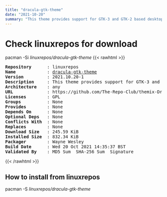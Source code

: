 ```yaml
---
title: "dracula-gtk-theme"
date: "2021-10-20"
summary: "This theme provides support for GTK-3 and GTK-2 based desktop environments like Gnome, Unity, Budgie, Pantheon, XFCE, Mate, etc. Also provides support for KDE plasma."
---
```


# Check linuxrepos for download

pacman -Si *linuxrepos/dracula-gtk-theme*
{{< rawhtml >}}
<pre class="highlight">
<b>Repository</b>      : linuxrepos
<b>Name</b>            : <a href="../../x86_64/dracula-gtk-theme-2021.10.20-1-any.pkg.tar.zst">dracula-gtk-theme</a>
<b>Version</b>         : 2021.10.20-1
<b>Description</b>     : This theme provides support for GTK-3 and GTK-2 based desktop environments like Gnome, Unity, Budgie, Pantheon, XFCE, Mate, etc. Also provides support for KDE plasma.
<b>Architecture</b>    : any
<b>URL</b>             : https://github.com/The-Repo-Club/themix-Dracula
<b>Licenses</b>        : GPL
<b>Groups</b>          : None
<b>Provides</b>        : None
<b>Depends On</b>      : None
<b>Optional Deps</b>   : None
<b>Conflicts With</b>  : None
<b>Replaces</b>        : None
<b>Download Size</b>   : 245.59 KiB
<b>Installed Size</b>  : 832.34 KiB
<b>Packager</b>        : Wayne Wesley <wayne6324@gmail.com>
<b>Build Date</b>      : Wed 20 Oct 2021 14:35:37 BST
<b>Validated By</b>    : MD5 Sum  SHA-256 Sum  Signature
</pre>
{{< /rawhtml >}}
## How to install from linuxrepos

pacman -S *linuxrepos/dracula-gtk-theme*
